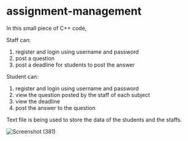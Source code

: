 # assignment-management

In this small piece of C++ code,

Staff can:
1. register and login using username and password
2. post a question
3. post a deadline for students to post the answer

Student can:
1. register and login using username and password
2. view the question posted by the staff of each subject
3. view the deadline
4. post the answer to the question

Text file is being used to store the data of the students and the staffs.

![Screenshot (381)](https://user-images.githubusercontent.com/69588968/161321913-d95df04f-0f0d-4171-a7eb-b47834ad90c7.png)
